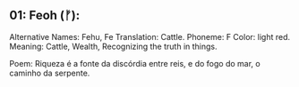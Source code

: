 
## 01: Feoh (ᚠ):

Alternative Names: Fehu, Fe
Translation: Cattle.
Phoneme: F
Color: light red.
Meaning: Cattle, Wealth, Recognizing the truth in things.

Poem:
  Riqueza é a fonte da discórdia entre reis,
  e do fogo do mar,
  o caminho da serpente.
      
